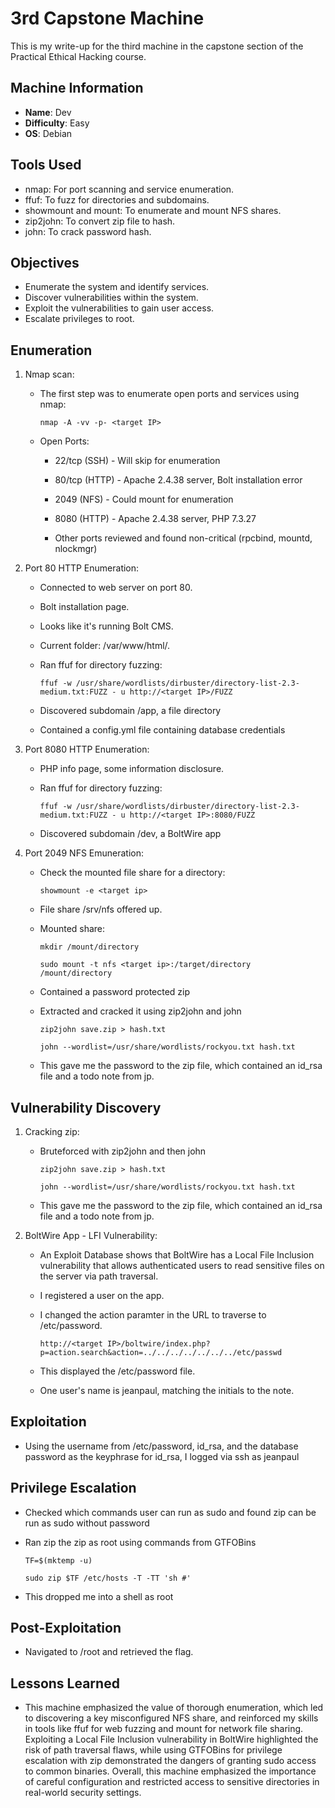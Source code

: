 # 3rd Capstone Machine
This is my write-up for the third machine in the capstone section of the Practical Ethical Hacking course.

## Machine Information
- **Name**: Dev
- **Difficulty**: Easy
- **OS**: Debian
  
## Tools Used
- nmap: For port scanning and service enumeration.
- ffuf: To fuzz for directories and subdomains.
- showmount and mount: To enumerate and mount NFS shares.
- zip2john: To convert zip file to hash.
- john: To crack password hash.

## Objectives
- Enumerate the system and identify services.
- Discover vulnerabilities within the system.
- Exploit the vulnerabilities to gain user access.
- Escalate privileges to root.
  
## Enumeration
1. Nmap scan:
  
    - The first step was to enumerate open ports and services using nmap:
    
        `nmap -A -vv -p- <target IP>`
    
    - Open Ports:
      
      - 22/tcp (SSH) - Will skip for enumeration
      
      - 80/tcp (HTTP) - Apache 2.4.38 server, Bolt installation error
     
      - 2049 (NFS) - Could mount for enumeration
     
      - 8080 (HTTP) - Apache 2.4.38 server, PHP 7.3.27
     
      - Other ports reviewed and found non-critical (rpcbind, mountd, nlockmgr)
  
2. Port 80 HTTP Enumeration:

    - Connected to web server on port 80.
  
    - Bolt installation page.
  
    - Looks like it's running Bolt CMS.
  
    - Current folder: /var/www/html/.
  
    - Ran ffuf for directory fuzzing:
      
        `ffuf -w /usr/share/wordlists/dirbuster/directory-list-2.3-medium.txt:FUZZ - u http://<target IP>/FUZZ`

    - Discovered subdomain /app, a file directory
  
    - Contained a config.yml file containing database credentials
    
3. Port 8080 HTTP Enumeration:
     
    - PHP info page, some information disclosure.
  
    - Ran ffuf for directory fuzzing:
      
        `ffuf -w /usr/share/wordlists/dirbuster/directory-list-2.3-medium.txt:FUZZ - u http://<target IP>:8080/FUZZ`

    - Discovered subdomain /dev, a BoltWire app
  
4. Port 2049 NFS Emuneration:

    - Check the mounted file share for a directory:
      
        `showmount -e <target ip>`

    - File share /srv/nfs offered up.

    - Mounted share:

        `mkdir /mount/directory`
      
        `sudo mount -t nfs <target ip>:/target/directory /mount/directory`
      
     - Contained a password protected zip
  
     - Extracted and cracked it using zip2john and john
  
         `zip2john save.zip > hash.txt`

         `john --wordlist=/usr/share/wordlists/rockyou.txt hash.txt`

     - This gave me the password to the zip file, which contained an id_rsa file and a todo note from jp.
     
     
## Vulnerability Discovery
1. Cracking zip:
   
     - Bruteforced with zip2john and then john
  
         `zip2john save.zip > hash.txt`

         `john --wordlist=/usr/share/wordlists/rockyou.txt hash.txt`

     - This gave me the password to the zip file, which contained an id_rsa file and a todo note from jp.
    
2. BoltWire App - LFI Vulnerability:

    - An Exploit Database shows that BoltWire has a Local File Inclusion vulnerability that allows authenticated users to read sensitive files on the server via path traversal.
  
    - I registered a user on the app.
  
    - I changed the action paramter in the URL to traverse to /etc/password.
  
         `http://<target IP>/boltwire/index.php?p=action.search&action=../../../../../../../etc/passwd`

   - This displayed the /etc/password file.
  
   - One user's name is jeanpaul, matching the initials to the note.

## Exploitation
  - Using the username from /etc/password, id_rsa, and the database password as the keyphrase for id_rsa, I logged via ssh as jeanpaul
  
## Privilege Escalation
   - Checked which commands user can run as sudo and found zip can be run as sudo without password

   - Ran zip the zip as root using commands from GTFOBins

       `TF=$(mktemp -u)`
     
       `sudo zip $TF /etc/hosts -T -TT 'sh #'`

   - This dropped me into a shell as root

## Post-Exploitation
- Navigated to /root and retrieved the flag.

## Lessons Learned
- This machine emphasized the value of thorough enumeration, which led to discovering a key misconfigured NFS share, and reinforced my skills in tools like ffuf for web fuzzing and mount for network file sharing. Exploiting a Local File Inclusion vulnerability in BoltWire highlighted the risk of path traversal flaws, while using GTFOBins for privilege escalation with zip demonstrated the dangers of granting sudo access to common binaries. Overall, this machine emphasized the importance of careful configuration and restricted access to sensitive directories in real-world security settings.
